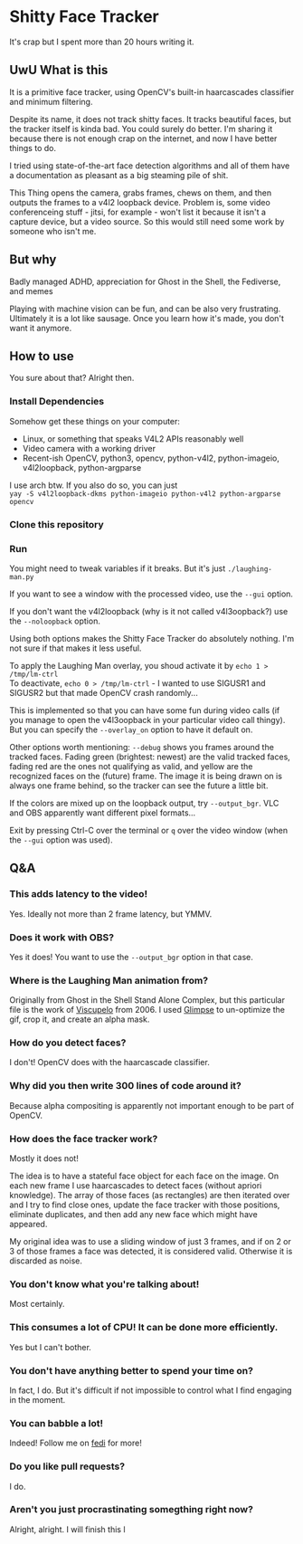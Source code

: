# Shitty Face Tracker

It's crap but I spent more than 20 hours writing it.

## UwU What is this
It is a primitive face tracker, using OpenCV's built-in haarcascades classifier and minimum filtering.

Despite its name, it does not track shitty faces. It tracks beautiful faces, but the tracker itself is kinda bad. You could surely do better. I'm sharing it because there is not enough crap on the internet, and now I have better things to do.

I tried using state-of-the-art face detection algorithms and all of them have a documentation as pleasant as a big steaming pile of shit.

This Thing opens the camera, grabs frames, chews on them, and then outputs the frames to a v4l2 loopback device. Problem is, some video conferenceing stuff - jitsi, for example - won't list it because it isn't a capture device, but a video source. So this would still need some work by someone who isn't me.

## But why
Badly managed ADHD, appreciation for Ghost in the Shell, the Fediverse, and memes

Playing with machine vision can be fun, and can be also very frustrating. Ultimately it is a lot like sausage. Once you learn how it's made, you don't want it anymore.

## How to use
You sure about that? Alright then.

### Install Dependencies
Somehow get these things on your computer:
 - Linux, or something that speaks V4L2 APIs reasonably well
 - Video camera with a working driver
 - Recent-ish OpenCV, python3, opencv, python-v4l2, python-imageio, v4l2loopback, python-argparse

 I use arch btw. If you also do so, you can just  
 `yay -S v4l2loopback-dkms python-imageio python-v4l2 python-argparse opencv`

### Clone this repository

### Run
You might need to tweak variables if it breaks. But it's just `./laughing-man.py`

If you want to see a window with the processed video, use the `--gui` option.

If you don't want the v4l2loopback (why is it not called v4l3oopback?) use the `--noloopback` option. 

Using both options makes the Shitty Face Tracker do absolutely nothing. I'm not sure if that makes it less useful.

To apply the Laughing Man overlay, you shoud activate it by `echo 1 > /tmp/lm-ctrl`  
To deactivate, `echo 0 > /tmp/lm-ctrl` - I wanted to use SIGUSR1 and SIGUSR2 but that made OpenCV crash randomly...

This is implemented so that you can have some fun during video calls (if you manage to open the v4l3oopback in your particular video call thingy). But you can specify the `--overlay_on` option to have it default on.

Other options worth mentioning: `--debug` shows you frames around the tracked faces. Fading green (brightest: newest) are the valid tracked faces, fading red are the ones not qualifying as valid, and yellow are the recognized faces on the (future) frame. The image it is being drawn on is always one frame behind, so the tracker can see the future a little bit.

If the colors are mixed up on the loopback output, try `--output_bgr`. VLC and OBS apparently want different pixel formats...

Exit by pressing Ctrl-C over the terminal or `q` over the video window (when the `--gui` option was used).

## Q&A
### This adds latency to the video!
Yes. Ideally not more than 2 frame latency, but YMMV.

### Does it work with OBS?
Yes it does! You want to use the `--output_bgr` option in that case.

### Where is the Laughing Man animation from?
Originally from Ghost in the Shell Stand Alone Complex, but this particular file is the work of [Viscupelo](https://www.deviantart.com/viscupelo/art/Laughing-Man-Updated-33465610) from 2006. I used [Glimpse](https://glimpse-editor.org) to un-optimize the gif, crop it, and create an alpha mask.

### How do you detect faces?
I don't! OpenCV does with the haarcascade classifier.

### Why did you then write 300 lines of code around it?
Because alpha compositing is apparently not important enough to be part of OpenCV.

### How does the face tracker work?
Mostly it does not!

The idea is to have a stateful face object for each face on the image. On each new frame I use haarcascades to detect faces (without apriori knowledge). The array of those faces (as rectangles) are then iterated over and I try to find close ones, update the face tracker with those positions, eliminate duplicates, and then add any new face which might have appeared.

My original idea was to use a sliding window of just 3 frames, and if on 2 or 3 of those frames a face was detected, it is considered valid. Otherwise it is discarded as noise.

### You don't know what you're talking about!
Most certainly.

### This consumes a lot of CPU! It can be done more efficiently.
Yes but I can't bother.

### You don't have anything better to spend your time on?
In fact, I do. But it's difficult if not impossible to control what I find engaging in the moment.

### You can babble a lot!
Indeed! Follow me on [fedi](https://chaos.social/@uint8_t) for more!

### Do you like pull requests?
I do.

### Aren't you just procrastinating somegthing right now?
Alright, alright. I will finish this l
